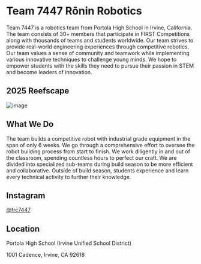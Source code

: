 # Team 7447 Rōnin Robotics

Team 7447 is a robotics team from Portola High School in Irvine,
California. The team consists of 30+ members that participate in FIRST
Competitions along with thousands of teams and students worldwide. Our
team strives to provide real-world engineering experiences through
competitive robotics. Our team values a sense of community and
teamwork while implementing various innovative techniques to challenge
young minds. We hope to empower students with the skills they need to
pursue their passion in STEM and become leaders of innovation.

## 2025 Reefscape

![image](https://github.com/user-attachments/assets/cbb28f5a-e963-4d7f-8917-156ed13ca545)


## What We Do
The team builds a competitive robot with industrial grade equipment in the
span of only 6 weeks. We go through a comprehensive effort to oversee
the robot building process from start to finish. We work diligently in and
out of the classroom, spending countless hours to perfect our craft.
We are divided into specialized sub-teams during build season to be more
efficient and collaborative. Outside of build season, students experience
and learn every technical activity to further their knowledge.

## Instagram
[@frc7447](https://www.instagram.com/frc7447)

## Location

Portola High School (Irvine Unified School District)

1001 Cadence, Irvine, CA 92618

